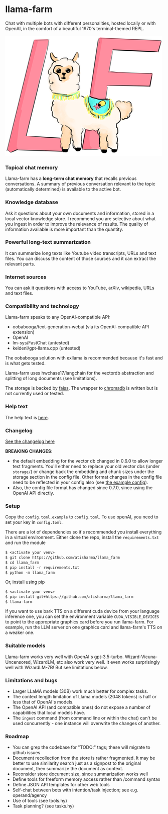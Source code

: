 # llama-farm
Chat with multiple bots with different personalities, hosted locally
or with OpenAI, in the comfort of a beautiful 1970's terminal-themed
REPL.

![A llama with a cuttlefish logo standing in front of the letters LF](logo.png)

### Topical chat memory
Llama-farm has a **long-term chat memory** that recalls previous
conversations. A summary of previous conversation relevant to the
topic (automatically determined) is available to the active bot.

### Knowledge database
Ask it questions about your own documents and information, stored in a
local vector knowledge store. I recommend you are selective about
what you ingest in order to improve the relevance of results. The
quality of information available is more important than the quantity.

### Powerful long-text summarization
It can summarize long texts like Youtube video transcripts, URLs and
text files.  You can discuss the content of those sources and it can
extract the relevant parts.

### Internet sources
You can ask it questions with access to YouTube, arXiv, wikipedia,
URLs and text files.

### Compatibility and technology
Llama-farm speaks to any OpenAI-compatible API:

- oobabooga/text-generation-webui (via its OpenAI-compatible API extension)
- OpenAI
- lm-sys/FastChat (untested)
- keldenl/gpt-llama.cpp (untested)

The oobabooga solution with exllama is recommended because it's fast
and is what gets tested.

Llama-farm uses hwchase17/langchain for the vectordb abstraction and
splitting of long documents (see limitations).

The storage is backed by [faiss](https://github.com/facebookresearch/faiss). The wrapper to [chromadb](https://github.com/chroma-core/chroma) is
written but is not currently used or tested.

### Help text
The help text is [here](llama_farm/help.md).

### Changelog

[See the changelog here](Changelog.md)

**BREAKING CHANGES**:
- the default embedding for the vector db changed in 0.6.0
to allow longer text fragments. You'll either need to replace your old vector
dbs (under `storage/`) or change back the embedding and chunk sizes under the
storage section in the config file. Other format changes in the config file
need to be reflected in your config also (see [the example
config](config.toml.example)).
- Also, the config file format has changed since 0.7.0, since using the OpenAI API directly.

### Setup
Copy the `config.toml.example` to `config.toml`.
To use openAI, you need to set your key in `config.toml`.

There are a lot of dependencies so it's recommended you install
everything in a virtual environment.  Either clone the repo, install
the `requirements.txt` and run the module
```
$ <activate your venv>
$ git clone https://github.com/atisharma/llama_farm
$ cd llama_farm
$ pip install -r requirements.txt
$ python -m llama_farm
```

Or, install using pip
```
$ <activate your venv>
$ pip install git+https://github.com/atisharma/llama_farm
$ llama-farm
```

If you want to use bark TTS on a different cuda device from your
language inference one, you can set the environment variable
`CUDA_VISIBLE_DEVICES` to point to the appropriate graphics card
before you run llama-farm. For example, run the LLM server on one
graphics card and llama-farm's TTS on a weaker one.

### Suitable models
Llama-farm works very well with OpenAI's gpt-3.5-turbo.
Wizard-Vicuna-Uncensored, WizardLM, etc also work very well. It even
works surprisingly well with WizardLM-7B!  But see limitations below.

### Limitations and bugs
- Larger LLaMA models (30B) work much better for complex tasks.
- The context length limitation of Llama models (2048 tokens) is half
  or less that of OpenAI's models.
- The OpenAI API (and compatible ones) do not expose a number of
  capabilities that local models have.
- The `ingest` command (from command line or within the chat) can't be
  used concurrently - one instance will overwrite the changes of
  another.

### Roadmap
- You can grep the codebase for "TODO:" tags; these will migrate to github issues
- Document recollection from the store is rather fragmented. It may be
  better to use similarity search just as a signpost to the original
  document, then summarize the document as context.
- Reconsider store document size, since summarization works well
- Define tools for freeform memory access rather than /command syntax
- Define JSON API templates for other web tools
- Self-chat between bots with intention/task injection; see e.g. operand/agency
- Use of tools (see tools.hy)
- Task planning? (see tasks.hy)
